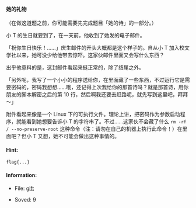 #### 她的礼物  


（在做这道题之前，你可能需要先完成题目「她的诗」的一部分。）

小 T 的生日就要到了，在一天前，他收到了她发的电子邮件。

「祝你生日快乐！……」庆生邮件的开头大概都是这个样子的。自从小 T 加入校文学社以来，她可没少给他带去惊吓。这家伙邮件里面又会写什么东西？

出乎他意料的是，这封邮件看起来挺正常的，除了结尾之外。

「另外呢，我写了一个小小的程序送给你，在里面藏了一些东西，不过运行它是需要密码的，密码我想想……哦，还记得上次我给你的那首诗吗？就是那首诗，用你朋友的脚本解密之后的第 10 行，然后啊我还要去赶路呢，就先写到这里吧，拜拜～」

附件看起来像是一个 Linux 下的可执行文件。理论上讲，把密码作为参数启动程序，就能看到她想要告诉小 T 的字符串了。不过……这家伙不会藏了什么 `rm -rf / --no-preserve-root` 这种命令（注：请勿在自己的机器上执行此命令！）在里面吧？但小 T 又想，她不可能会做出这种事情的。
  
#### Hint:  

``` 
flag{...}  
``` 
#### Information:  

* File: [gift](files/gift)  

* Soved: 9  

